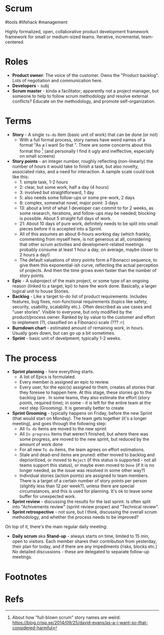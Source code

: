 # Scrum

#tools #lifehack #management

Highly formalized, open, collaborative product development framework framework for small or medium-sized teams. Iterative, incremental, team-centered.

# Roles

* **Product owner**: The voice of the customer. Owns the "Product backlog". Lots of negotiation and communication here.
* **Developers** - subj
* **Scrum master** - kinda a facilitator; apparently not a project manager, but someone to help to follow scrum methodology and resolve external conflicts? Educate on the methodology, and promote self-organization.

# Terms

* **Story** - A single `to-do` item (basic unit of work) that can be done (or not)
    * With a full formal process, story names have weird names of a format "As a <stakeholder type> I want <software feature> So that <business value>". There are some concerns about this format tho [^1] (and personally I find it ugly and ineffective, especially on small screens)
* **Story points** - an integer number, roughly reflecting (non-linearly) the number of hours it would take to finish a task, but also novelty, associated risks, and a need for interaction. A sample scale could look like this:
    * 1: simple task, 1-2 hours
    * 2: clear, but some work, half a day (4 hours)
    * 3: involved but straightforward, 1 day
    * 5: also needs some follow-ups or some pre-work, 2 days
    * 8: complex, somewhat novel, major point: 3 days
    * 13: about a limit of what 1 developer can commit to for 2 weeks, as some research, iterations, and follow-ups may be needed; blocking is possible. About 5 straight full days of work.
    * 21: About 10 days of pure work, definitely needs to be split into small pieces before it is accepted into a Sprint.
    * All of this assumes an about 6-hours working day (which frankly, commenting from myself here, is not generous at all, considering that other scrum activities and development-related meetings probably consume at least 1 hour a day, on average, maybe closer to 2 hours a day!)
    * The default valuations of story points form a Fibonacci sequence, to give them this exponential-ish curve, reflecting the actual perception of projects. And then the time grows even faster than the number of story points.
* **Epic** - A subproject of the main project, or some type of an ongoing reason (linked to a target, kpi) to have the work done. Basically, a larger logical unit to house Stories.
* **Backlog** - Like a target to-do list of product requirements. Includes features, bug fixes, non-functional requirements (topics like safety, security, usability, scalability etc.). Often described as use cases and "user stories". Visible to everyone, but only modified by the product/process owner. Ranked by by value to the customer and effort to implement (?), classified on a Fibonacci scale (??? 🔥)
* **Burndown chart** - estimated amount of remaining work, in hours. Usually goes down, but can go up a bit sometimes.
* **Sprint** - basic unit of develpment; typically 1-2 weeks.

# The process

* **Sprint planning** - here everything starts.
    * A list of Epics is formulated.
    * Every member is assigned an epic to review.
    * Every user, for the epic(s) assigned to them, creates all stories that they foresee to happen here. At this stage, these stories go to the backlog (are . In some teams, they also estimate the effort (story points, required time); in some - it is left for the entire team at the next step (Grooming). It is generally better to create 
* **Sprint Grooming** - typically happens on Friday, before the new Sprint (that would start on Monday). The team gets together (it's a longer meeting), and goes through the following step:
    * All `To do` items are moved to the new sprint
    * All `In progress` items that weren't finished, but where there was some progress, are moved to the new sprint, but reduced by the amount of work done
    * For all new `To do` items, the team agrees on effort estimations.
    * Stale and dead-end items are pruned: either moved to backlog and deprioritized, or moved to `Reject` (if this status is supported - not all teams support this status), or maybe even moved to `Done` (if it is no longer needed, as the issue was resolved in some other way?)
    * Individual stories (action points) are assigned to team members. There is a target of a certain number of story points per person (slightly less than 12 per week?), unless there are special circumstances, and this is used for planning. It's ok to leave some buffer for unexpected work.
* **Sprint review** - discussing the results for the last sprint. Is often split into "Achivements review" (sprint review proper) and "Technical review".
* **Sprint retrospective** - not sure, but I think, discussing the overall scrum methodology, and whether the process needs to be improved?

On top of it, there's the main regular daily meeting:
* **Daily scrum** aka **Stand-up** - always starts on time, limited to 15 min, open to visitors. Each member shares their contribution from yesterday, their plan for today, and if there are any impediments (risks, blocks etc.) No detailed discussions - these are delegated to separate follow-up meetings.

# Footnotes

[^1]: About how "full-blown scrum" story names are weird:  https://blog.crisp.se/2014/09/25/david-evans/as-a-i-want-so-that-considered-harmful 

# Refs